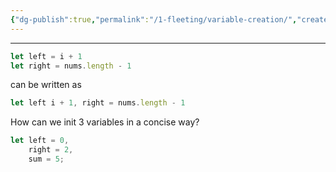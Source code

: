 ```yaml
---
{"dg-publish":true,"permalink":"/1-fleeting/variable-creation/","created":"2023-07-26T05:52:38.000-06:00","updated":"2023-08-21T04:26:53.602-06:00"}
---
```



---
```javascript
let left = i + 1
let right = nums.length - 1
```
can be written as
```javascript
let left i + 1, right = nums.length - 1
```

How can we init 3 variables in a concise way?
```javascript
let left = 0,
	right = 2,
	sum = 5;
```